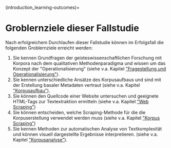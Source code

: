 (introduction_learning-outcomes)=

# Groblernziele dieser Fallstudie
Nach erfolgreichem Durchlaufen dieser Fallstudie können im Erfolgsfall die folgenden Groblernziele erreicht werden:

1. Sie kennen Grundfragen der geisteswissenschaftlichen Forschung mit Korpora nach dem qualitativen Methodenparadigma und wissen um das Konzept der "Operationalisierung" (siehe v.a. Kapitel ["Fragestellung und Operationalisierung"](research-question_intro)). 
2. Sie kennen unterschiedliche Ansätze des Korpusaufbaus und sind mit der Erstellung basaler Metadaten vertraut (siehe v.a. Kapitel ["Korpusaufbau"](corpus-collection_intro)).
3. Sie können den Quellcode einer Website untersuchen und geeignete HTML-Tags zur Textextraktion ermitteln (siehe v.a. Kapitel ["Web Scraping"](scraping_intro))
4. Sie können entscheiden, welche Scraping-Methode für die die Korpuserstellung verwendet werden muss (siehe v.a. Kapitel ["Korpus Scraping"](scraping-corpus_intro)) 
5. Sie kennen Methoden zur automatischen Analyse von Textkomplexität und können visuell dargestellte Ergebnisse interpretieren. (siehe v.a. Kapitel ["Korpusanalyse"](corpus-analysis_intro)). 
